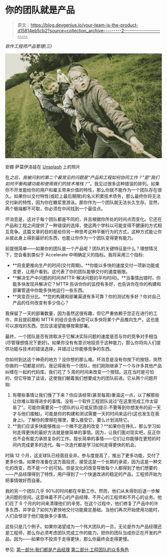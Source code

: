 # 你的团队就是产品

> 原文：<https://blog.devgenius.io/your-team-is-the-product-d15814eb5cb2?source=collection_archive---------2----------------------->

*软件工程师产品管理(三)*

![](img/a1ad01e2e55d4795c2f29211073f2b0a.png)

安娜·萨莫伊洛娃在 [Unsplash](https://unsplash.com/s/photos/team?utm_source=unsplash&utm_medium=referral&utm_content=creditCopyText) 上的照片

在*之后，我被问到的第二个最常见的问题是“产品和工程如何协同工作？”*是*“我们如何平衡构建功能和使用我们的技术堆栈？”*。我见过很多这种错误的排列。如果你不开发能给你的用户和雇主带来价值的特性，那么你就不能作为一个团队存在很久。如果你以交付特性(或赶上最后期限)的名义积累技术债务，那么最终你将无法交付新的特性，因为你在糖浆里游泳。那你作为一个团队就无法长久生存。显然，两个极端都不可取，你必须在中间找到一个最佳点。

坏消息是，这对于每个团队都是不同的，并且根据你所处的时间点而变化。它还在产品和工程之间提供了一种错误的选择，使这两个学科以可能变得不健康的方式相互竞争。这篇文章的目的是给你另一种思考这种平衡行为的方式，这种方式能让你从彼此身上得到最好的东西，也能让你作为一个团队变得更有能力。

前提很简单——如果你的团队是一个产品呢？团队的关键特征是什么？理想情况下，您会看到类似于 Accelerate 中明确定义的指标。我将采用三个指标:

*   **将变更推向生产的时间(交付周期)。**你能以多快的速度交付一项新功能或变更，让用户看到。这代表了你的团队能够交付的速度极限。
*   **解决生产中问题的时间(MTTR-解决问题的平均时间)。**当事情出错时，你能多快发现并解决它？MTTR 告诉你你的监控有多好，也告诉你在你的构建和部署管道中你能多快地运行一些东西。
*   **突变百分比。**您的构建和部署渠道有多可靠？你的测试有多好？你对自己产品的任何改变有多少信心？

我保留了一天的部署数量，因为虽然这很有趣，但它严重依赖于您正在进行的工作，并且提前期和 MTTR 的组合会告诉您可以多快将某个产品推向生产。这也是可以游戏的东西。您应该渴望能够按需部署。

最终，一个团队是否有效取决于它解决实际问题的速度是否与你的竞争对手相当(尽管理想情况下更好)。如果你没有有意识地投资于这种能力，那么你将向人们提供功能与技术的错误选择，并错过让你能够竞争的东西。

你如何到达这个神奇的地方？没你想的那么难。坏消息是没有你按下的按钮，突然你做的一切都是对的。我记得我有一个团队，他们刚刚继承了一个与许多其他产品纠缠在一起的代码库。我们花了 5 周的时间来改变一个按钮。这在当时是可怕的，但它导致了谈话，这使我们朝着我们想要成为的团队前进。它从两个问题开始:

1.  有哪些事情让我们慢了下来？你应该经常(甚至每周)重温这一点，以了解那些让你难以取得进步的事情。没有一个软件工程团队说过“在这里完成工作太容易了”。可能你需要另一个团队的认可或反馈(提示:不要等到你想发布的前一天才与他们接触)。可能是你的构建和测试需要一天的时间来运行(这也发生在我身上)。了解你的摩擦在哪里，要么接受它，要么计划消除它。
2.  **我们应该多快能够推出一个微不足道的改变？**如果你在挣扎，那么学习如何走得更快的最好方法就是做简单的事情。因为，让我们面对现实吧，反正你也不会有能力承担复杂的工作。擅长简单的事情——它们让你能够在更短的时间内完成更多的迭代。每一次迭代都是学习如何走得更快的机会。

时隔 12 个月，这支球队已经面目全非。参与度提高了，推出了更多功能，交付了更多价值。如果你准备在这方面投资，接受这是一个长期的承诺，因为这是一种文化的改变，而不是一个创可贴。但是文化的改变导致每个人都得到了他们想要的——产品经理得到了特性，用户得到了一个快速改进的稳定的产品，工程师开始为把事情做好而自豪。

我的另一个团队几乎 90%的时间都在辛勤工作。然而，他们从未得到后退一步解决问题的空间。这意味着不开心的产品经理、不开心的工程师和不开心的业务。他们花了 6 个月的时间来清理他们的辛劳。在这个过程中，他们修复了产品中的许多东西，并学会了如何为更快地交付功能奠定基础。当他们再次开始使用功能时，人们会惊讶于他们能做多少事情。

这些只是几个例子。如果你渴望成为一个伟大团队的一员，无论是作为产品经理还是工程师，那么你必须考虑团队完成工作的能力。把你的团队当成你正在开发的产品，因为——如果你不投资于走得更快，那么你最终会走得更慢。

参见:
[第一部分:我们都是产品经理](https://medium.com/@andzwa/were-all-product-managers-but-what-are-we-building-a26b4e20d35)
[第二部分:工程团队的众多角色](https://medium.com/@andzwa/the-many-roles-within-engineering-teams-814ee6c2acfb)